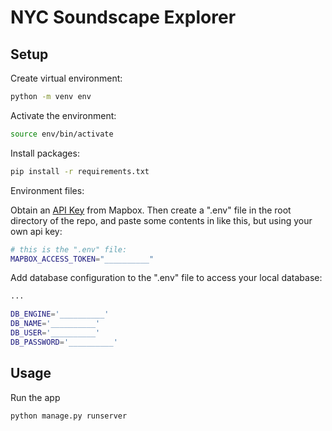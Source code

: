 # NYC Soundscape Explorer

## Setup

Create virtual environment:

```sh
python -m venv env
```

Activate the environment:

```sh
source env/bin/activate
```

Install packages:

```sh
pip install -r requirements.txt
```

Environment files:

Obtain an [API Key](https://www.mapbox.com/) from Mapbox. Then create a ".env" file in the root directory of the repo, and paste some contents in like this, but using your own api key:

```sh
# this is the ".env" file:
MAPBOX_ACCESS_TOKEN="__________"
```
Add database configuration to the ".env" file to access your local database:
```sh
...

DB_ENGINE='__________'
DB_NAME='__________'
DB_USER='__________'
DB_PASSWORD='__________'
```
## Usage

Run the app

```sh
python manage.py runserver
```
